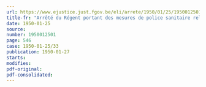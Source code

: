 ```yaml
---
url: https://www.ejustice.just.fgov.be/eli/arrete/1950/01/25/1950012501/justel
title-fr: "Arrêté du Régent portant des mesures de police sanitaire relatives à la peste aviaire et aux pseudo-pestes aviaires"
date: 1950-01-25
source:
number: 1950012501
page: 546
case: 1950-01-25/33
publication: 1950-01-27
starts:
modifies:
pdf-original:
pdf-consolidated:
---
```


